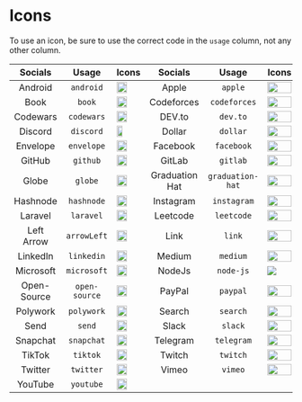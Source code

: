 # Icons

To use an icon, be sure to use the correct code in the `usage` column, not any other column.


|   Socials   |     Usage     | Icons                                                                                                                                                        |    Socials     |      Usage       | Icons                                                                                                                                   |
| :---------: | :-----------: | ------------------------------------------------------------------------------------------------------------------------------------------------------------ | :------------: | :--------------: | --------------------------------------------------------------------------------------------------------------------------------------- |
|   Android   |   `android`   | <img src="https://user-images.githubusercontent.com/65664185/138502465-89cfadf2-6b54-4f3d-ac44-ceacdd4824ba.png" width=65% height=30%>                       |     Apple      |     `apple`      | <img src="https://user-images.githubusercontent.com/65664185/138502540-8e9b80bf-deae-4566-a41a-c63623e83c21.png" width=100% height=30%> |
|    Book     |    `book`     | <img src="https://user-images.githubusercontent.com/76985777/145391108-f8c08f8e-679f-45a3-ad58-83ef60aa28fe.png" width=65% height=30%>                       |   Codeforces   |   `codeforces`   | <img src="https://user-images.githubusercontent.com/91655303/148160942-870fdbb4-a57c-4861-afaa-241835390645.png" width=100% height=30%> |
|  Codewars   |  `codewars`   | <img src="https://user-images.githubusercontent.com/76241195/147094572-962f911f-9ebd-4615-b72f-ff076f4033e8.png"  width=65% height=30%>                      |     DEV.to     |     `dev.to`     | <img src="https://user-images.githubusercontent.com/76241195/147094431-b194a188-0a63-4ce3-89c9-1d7578405318.png" width=100% height=30%> |
|   Discord   |   `discord`   | <img src="https://user-images.githubusercontent.com/51391473/187728370-34aac260-8fea-4d41-aaeb-06b1643ccd9a.png" width=50% height=30%>                       |     Dollar     |     `dollar`     | <img src="https://user-images.githubusercontent.com/76985777/145393429-c03c5c3e-0416-4d28-be21-8a01a0c3dff5.png" width=100% height=30%> |
|  Envelope   |  `envelope`   | <img src="https://user-images.githubusercontent.com/65664185/138503382-fc1db10b-0ddc-435a-8fe0-7ba4b91f1bd3.png" width=65% height=30%>                       |    Facebook    |    `facebook`    | <img src="https://user-images.githubusercontent.com/65664185/138502603-e5db457f-576a-478b-8f58-391135cfff74.png" width=100% height=30%> |
|   GitHub    |   `github`    | <img src="https://user-images.githubusercontent.com/65664185/138502964-488bfe15-d6c4-4f0c-8221-9ef0d50bfb92.png" width=65% height=30%>                       |     GitLab     |     `gitlab`     | <img src="https://user-images.githubusercontent.com/54111299/152669798-e65fd784-7957-4e10-b432-5db54dcd8ec8.png" width=100% height=30%> |
|    Globe    |    `globe`    | <img src="https://user-images.githubusercontent.com/32780232/143367620-5fe98cfa-7a18-4db7-95e4-0cd496acce7b.png" width=65% height=30%>                       | Graduation Hat | `graduation-hat` | <img src="https://user-images.githubusercontent.com/76241195/147094631-50f94887-db14-4b6a-ab41-938e41be00e4.png" width=100% height=30%> |
|  Hashnode   |  `hashnode`   | <img src="https://user-images.githubusercontent.com/76241195/147095015-e009e115-c7d6-4bc9-b330-66b29629a2dc.png"  width=65% height=30%>                      |   Instagram    |   `instagram`    | <img src="https://user-images.githubusercontent.com/76241195/147094225-202bb79d-5e06-4169-a0aa-712646f1159a.png" width=100% height=30%> |
|   Laravel   |   `laravel`   | <img src="https://raw.githubusercontent.com/FortAwesome/Font-Awesome/2360bd54ca4abe8e013d424e6679a397e9b717c8/svgs/brands/laravel.svg" width=65% height=30%> |    Leetcode    |    `leetcode`    | <img src="https://user-images.githubusercontent.com/88786642/183255513-985a4cfc-281a-4d0d-bd9d-87b4f430bdd6.png" width=100% height=20%> |
| Left Arrow  |  `arrowLeft`  | <img src="https://user-images.githubusercontent.com/76241195/147102920-8bf2b8c2-ad45-456e-9e5b-fe748f41214b.png" width=65% height=30%>                       |      Link      |      `link`      | <img src="https://user-images.githubusercontent.com/65664185/138502383-35db30af-8f5a-4037-9dfb-125cdf6374fe.png" width=100% height=30%> |
|  LinkedIn   |  `linkedin`   | <img src="https://user-images.githubusercontent.com/76241195/147094289-252d533d-aeae-493c-a21a-21538162cea6.png" width=65% height=30%>                       |     Medium     |     `medium`     | <img src="https://user-images.githubusercontent.com/96095830/149390066-b230f63b-3af9-4bc6-9e57-ff1b0b7298fa.png" width=100% height=30%> |
|  Microsoft  |  `microsoft`  | <img src="https://user-images.githubusercontent.com/65664185/138503027-7395af2c-e6c5-45ac-96ac-3af3d252df3b.png" width=65% height=30%>                       |     NodeJs     |    `node-js`     | <img src="https://raw.githubusercontent.com/FortAwesome/Font-Awesome/2360bd54ca4abe8e013d424e6679a397e9b717c8/svgs/brands/node-js.svg"> |
| Open-Source | `open-source` | <img src="https://user-images.githubusercontent.com/88786642/185026350-d7ac0ad6-fa93-487b-8091-07710be11d25.png" width=65% height=30%>                       |     PayPal     |     `paypal`     | <img src="https://user-images.githubusercontent.com/65664185/138503083-7dc6ab6f-9c0e-40ca-b2b7-d5377f6b2981.png" width=100% height=30%> |
|  Polywork   |  `polywork`   | <img src="https://user-images.githubusercontent.com/97835800/150699213-6b6d1a56-dcfd-41c8-9ff4-eb02c57dbecf.png" width=65% height=30%>                       |     Search     |     `search`     | <img src="https://user-images.githubusercontent.com/76241195/147102645-0d50ba65-5f21-4245-9275-6c3aec7d193c.png" width=100% height=30%> |
|    Send     |    `send`     | <img src="https://user-images.githubusercontent.com/76241195/147096133-20e75d9a-0f96-4881-a165-5e7edf1bfe96.png"  width=65% height=30%>                      |     Slack      |     `slack`      | <img src="https://user-images.githubusercontent.com/65664185/138503148-791f88ac-01ac-4d11-9a63-1ffaaf649b21.png" width=100% height=30%> |
|  Snapchat   |  `snapchat`   | <img src="https://user-images.githubusercontent.com/91655303/148160774-755adc38-e089-4a20-910f-292b890e2c63.png" width=65% height=30%>                       |    Telegram    |    `telegram`    | <img src="https://user-images.githubusercontent.com/65664185/138503468-8f27e3a9-d9ad-4348-85a4-d2c1761cd81f.png" width=100% height=30%> |
|   TikTok    |   `tiktok`    | <img src="https://user-images.githubusercontent.com/76241195/147094674-a0b67f90-c62e-4162-93b5-dd313611ff28.png" width=65% height=30%>                       |     Twitch     |     `twitch`     | <img src="https://user-images.githubusercontent.com/76241195/147094354-12d3b38d-bb87-4c52-a3b7-4d934498da31.png" width=100% height=30%> |
|   Twitter   |   `twitter`   | <img src="https://user-images.githubusercontent.com/65664185/138503209-1ce0ebbc-5590-4940-8cd0-2dadacbf09ed.png" width=65% height=30%>                       |     Vimeo      |     `vimeo`      | <img src="https://user-images.githubusercontent.com/65664185/138503257-6af44a9c-c81a-4657-b182-6a991157810f.png" width=100% height=30%> |
|   YouTube   |   `youtube`   | <img src="https://user-images.githubusercontent.com/65664185/138503305-ff60cf54-6b0b-4e18-9446-b4f6869b9511.png" width=65% height=30%>                       |                |                  |                                                                                                                                         |

